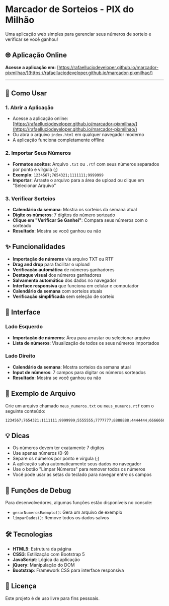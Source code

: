 # Marcador de Sorteios - PIX do Milhão

Uma aplicação web simples para gerenciar seus números de sorteio e verificar se você ganhou!

## 🌐 **Aplicação Online**

**Acesse a aplicação em:** [https://rafaelluciodeveloper.github.io/marcador-pixmilhao/](https://rafaelluciodeveloper.github.io/marcador-pixmilhao/)

---

## 🚀 Como Usar

### 1. Abrir a Aplicação
- Acesse a aplicação online: [https://rafaelluciodeveloper.github.io/marcador-pixmilhao/](https://rafaelluciodeveloper.github.io/marcador-pixmilhao/)
- Ou abra o arquivo `index.html` em qualquer navegador moderno
- A aplicação funciona completamente offline

### 2. Importar Seus Números
- **Formatos aceitos**: Arquivo `.txt` ou `.rtf` com seus números separados por ponto e vírgula (;)
- **Exemplo**: `1234567;7654321;1111111;9999999`
- **Importar**: Arraste o arquivo para a área de upload ou clique em "Selecionar Arquivo"

### 3. Verificar Sorteios
- **Calendário da semana**: Mostra os sorteios da semana atual
- **Digite os números**: 7 dígitos do número sorteado
- **Clique em "Verificar Se Ganhei"**: Compara seus números com o sorteado
- **Resultado**: Mostra se você ganhou ou não

## ✨ Funcionalidades

- **Importação de números** via arquivo TXT ou RTF
- **Drag and drop** para facilitar o upload
- **Verificação automática** de números ganhadores
- **Destaque visual** dos números ganhadores
- **Salvamento automático** dos dados no navegador
- **Interface responsiva** que funciona em celular e computador
- **Calendário da semana** com sorteios atuais
- **Verificação simplificada** sem seleção de sorteio

## 📱 Interface

### Lado Esquerdo
- **Importação de números**: Área para arrastar ou selecionar arquivo
- **Lista de números**: Visualização de todos os seus números importados

### Lado Direito
- **Calendário da semana**: Mostra sorteios da semana atual
- **Input de números**: 7 campos para digitar os números sorteados
- **Resultado**: Mostra se você ganhou ou não

## 🎯 Exemplo de Arquivo

Crie um arquivo chamado `meus_numeros.txt` ou `meus_numeros.rtf` com o seguinte conteúdo:

```
1234567;7654321;1111111;9999999;5555555;7777777;8888888;4444444;6666666;2222222
```

## 💡 Dicas

- Os números devem ter exatamente 7 dígitos
- Use apenas números (0-9)
- Separe os números por ponto e vírgula (;)
- A aplicação salva automaticamente seus dados no navegador
- Use o botão "Limpar Números" para remover todos os números
- Você pode usar as setas do teclado para navegar entre os campos

## 🔧 Funções de Debug

Para desenvolvedores, algumas funções estão disponíveis no console:

- `gerarNumerosExemplo()`: Gera um arquivo de exemplo
- `limparDados()`: Remove todos os dados salvos

## 🛠️ Tecnologias

- **HTML5**: Estrutura da página
- **CSS3**: Estilização com Bootstrap 5
- **JavaScript**: Lógica da aplicação
- **jQuery**: Manipulação do DOM
- **Bootstrap**: Framework CSS para interface responsiva

## 📄 Licença

Este projeto é de uso livre para fins pessoais. 